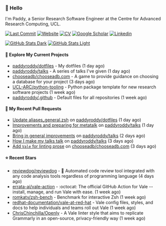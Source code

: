 ### 👋 Hello

I'm Paddy, a Senior Research Software Engineer at the Centre for Advanced
Research Computing, UCL.

[![Last Commit](https://img.shields.io/github/last-commit/paddyroddy/paddyroddy/main?label=updated)](https://github.com/paddyroddy)
[![Website](https://img.shields.io/badge/GitHub%20Pages-222?logo=githubpages&logoColor=fff&style=for-the-badge&style=flat)](https://paddyroddy.github.io)
[![CV](https://img.shields.io/badge/CV-PDF-pink.svg)](https://paddyroddy.github.io/cv)
[![Google Scholar](https://img.shields.io/badge/Google%20Scholar-4285F4?logo=googlescholar&logoColor=fff&style=for-the-badge&style=flat)](https://scholar.google.com/citations?user=OFigHUwAAAAJ)
[![Linkedin](https://img.shields.io/badge/LinkedIn-0A66C2?logo=linkedin&logoColor=fff&style=for-the-badge&style=flat)](https://www.linkedin.com/in/patrickjamesroddy)

[![GitHub Stats Dark](https://github-readme-stats-paddyroddy.vercel.app/api?username=paddyroddy&disable_animations=true&hide_border=true&hide_title=true&include_all_commits=true&rank_icon=github&show=prs_merged,reviews&show_icons=true&theme=tokyonight)](https://github.com/paddyroddy/paddyroddy#gh-dark-mode-only)
[![GitHub Stats Light](https://github-readme-stats-paddyroddy.vercel.app/api?username=paddyroddy&disable_animations=true&hide_border=true&hide_title=true&include_all_commits=true&rank_icon=github&show=prs_merged,reviews&show_icons=true&theme=default)](https://github.com/paddyroddy/paddyroddy#gh-light-mode-only)

#### 👷 Explore My Current Projects

- [paddyroddy/dotfiles](https://github.com/paddyroddy/dotfiles) - My dotfiles
  (1 day ago)
- [paddyroddy/talks](https://github.com/paddyroddy/talks) - A series of talks I&#39;ve given
  (1 day ago)
- [chooseadb/chooseadb.com](https://github.com/chooseadb/chooseadb.com) - A game to provide guidance on choosing a database for your project
  (3 days ago)
- [UCL-ARC/python-tooling](https://github.com/UCL-ARC/python-tooling) - Python package template for new research software projects
  (1 week ago)
- [paddyroddy/.github](https://github.com/paddyroddy/.github) - Default files for all repositories
  (1 week ago)

#### 🔨 My Recent Pull Requests

- [Update aliases_general.zsh](https://github.com/paddyroddy/dotfiles/pull/84) on [paddyroddy/dotfiles](https://github.com/paddyroddy/dotfiles)
  (1 day ago)
- [Improvements and preparing for metatalk](https://github.com/paddyroddy/talks/pull/98) on [paddyroddy/talks](https://github.com/paddyroddy/talks)
  (1 day ago)
- [Bring in general improvements](https://github.com/paddyroddy/talks/pull/97) on [paddyroddy/talks](https://github.com/paddyroddy/talks)
  (2 days ago)
- [How I make my talks talk](https://github.com/paddyroddy/talks/pull/96) on [paddyroddy/talks](https://github.com/paddyroddy/talks)
  (3 days ago)
- [Add `Vale` for linting prose](https://github.com/chooseadb/chooseadb.com/pull/67) on [chooseadb/chooseadb.com](https://github.com/chooseadb/chooseadb.com)
  (3 days ago)

#### ⭐ Recent Stars

- [reviewdog/reviewdog](https://github.com/reviewdog/reviewdog) - 🐶 Automated code review tool integrated with any code analysis tools regardless of programming language
  (4 days ago)
- [errata-ai/vale-action](https://github.com/errata-ai/vale-action) - :octocat: The official GitHub Action for Vale -- install, manage, and run Vale with ease.
  (1 week ago)
- [romkatv/zsh-bench](https://github.com/romkatv/zsh-bench) - Benchmark for interactive Zsh
  (1 week ago)
- [redhat-documentation/vale-at-red-hat](https://github.com/redhat-documentation/vale-at-red-hat) - Vale config files, styles, and docs to help individuals and teams roll out Vale
  (1 week ago)
- [ChrisChinchilla/Openly](https://github.com/ChrisChinchilla/Openly) - A Vale linter style that aims to replicate Grammarly in an open-source, privacy-friendly way
  (1 week ago)
